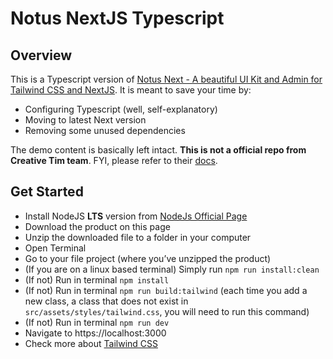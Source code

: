 # Notus NextJS Typescript

## Overview

This is a Typescript version of [Notus Next - A beautiful UI Kit and Admin for Tailwind CSS and NextJS](https://github.com/creativetimofficial/notus-nextjs). It is meant to save your time by:

- Configuring Typescript (well, self-explanatory)
- Moving to latest Next version
- Removing some unused dependencies

The demo content is basically left intact. __This is not a official repo from Creative Tim team__. FYI, please refer to their [docs](https://github.com/bonniss/notus-nextjs-typescript/blob/main/NOTUS.md).

## Get Started

- Install NodeJS **LTS** version from <a href="https://nodejs.org/en/?ref=creativetim">NodeJs Official Page</a>
- Download the product on this page
- Unzip the downloaded file to a folder in your computer
- Open Terminal
- Go to your file project (where you’ve unzipped the product)
- (If you are on a linux based terminal) Simply run `npm run install:clean`
- (If not) Run in terminal `npm install`
- (If not) Run in terminal `npm run build:tailwind` (each time you add a new class, a class that does not exist in `src/assets/styles/tailwind.css`, you will need to run this command)
- (If not) Run in terminal `npm run dev`
- Navigate to https://localhost:3000
- Check more about [Tailwind CSS](https://tailwindcss.com/?ref=creativetim)

